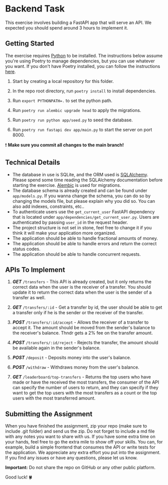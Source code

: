 # Backend Task

This exercise involves building a FastAPI app that will serve an API. We expected you should spend around 3 hours to implement it.

## Getting Started

The exercise requires [Python](https://www.python.org/) to be installed. The instructions below assume you're using Poetry to manage dependencies, but you can use whatever you want. If you don't have Poetry installed, you can follow the instructions [here](https://python-poetry.org/docs/#installation).

1. Start by creating a local repository for this folder.

2. In the repo root directory, run `poetry install` to install dependencies.

3. Run `export PYTHONPATH=.` to set the python path.

4. Run `poetry run alembic upgrade head` to apply the migrations.

5. Run `poetry run python app/seed.py` to seed the database.

6. Run `poetry run fastapi dev app/main.py` to start the server on port 8000.

❗️ **Make sure you commit all changes to the main branch!**

## Technical Details

- The database in use is SQLite, and the ORM used is [SQLAlchemy](https://www.sqlalchemy.org/). Please spend some time reading the SQLAlchemy documentation before starting the exercise. [Alembic](https://alembic.sqlalchemy.org/) is used for migrations.
- The database schema is already created and can be found under `app/models.py`. If you wanna change the schema, you can do so by changing the models file, but please explain why you did so. You can also add indexes, constraints, etc..
- To authenticate users use the `get_current_user` FastAPI dependency that is located under `app/dependencies/get_current_user.py`. Users are authenticated by passing `user_id` in the request header.
- The project structure is not set in stone, feel free to change it if you think it will make your application more organized.
- The application should be able to handle fractional amounts of money.
- The application should be able to handle errors and return the correct status codes.
- The application should be able to handle concurrent requests.

## APIs To Implement

1. **_GET_** `/transfers` - This API is already created, but it only returns the correct data when the user is the receiver of a transfer. You should update it to return the correct data when the user is the sender of a transfer as well.

2. **_GET_** `/transfers/:id` - Get a transfer by id, the user should be able to get a transfer only if he is the sender or the receiver of the transfer.

3. **_POST_** `/transfers/:id/accept` - Allows the receiver of a transfer to accept it. The amount should be moved from the sender's balance to the receiver's balance. Thndr gets a 2% fee on the transfer amount.

4. **_POST_** `/transfers/:id/reject` - Rejects the transfer, the amount should be available again in the sender's balance.

5. **_POST_** `/deposit` - Deposits money into the user's balance.

6. **_POST_** `/withdraw` - Withdraws money from the user's balance.

7. **_GET_** `/leaderboard/top-transfers` - Returns the top users who have made or have the received the most transfers, the consumer of the API can specify the number of users to return, and they can specify if they want to get the top users with the most transfers as a count or the top users with the most transferred amount.

## Submitting the Assignment

When you have finished the assignment, zip your repo (make sure to include .git folder) and send us the zip.
Do not forget to include a md file with any notes you want to share with us.
If you have some extra time on your hands, feel free to go the extra mile to show off your skills. You can, for example, build a simple frontend that consumes the API or write tests for the application. We appreciate any extra effort you put into the assignment.
If you find any issues or have any questions, please let us know.

**Important:** Do not share the repo on GitHub or any other public platform.

Good luck! 🍀
